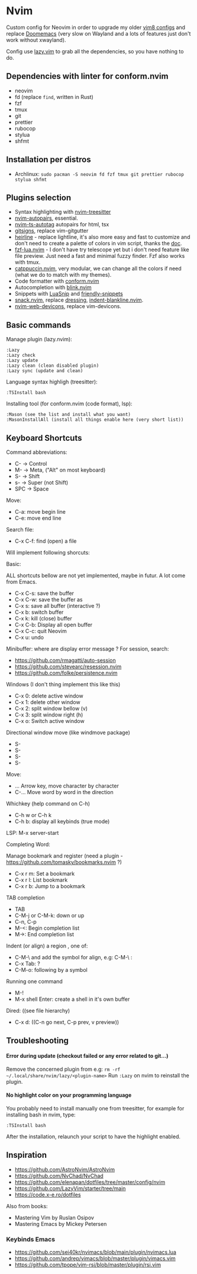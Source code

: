 # Nvim

Custom config for Neovim in order to upgrade my older
[vim8 configs](https://github.com/szorfein/dotfiles/tree/main/vim) and replace
[Doomemacs](https://github.com/doomemacs/doomemacs) (very slow on Wayland and a
lots of features just don't work without xwayland).

Config use [lazy.vim](https://lazy.folke.io/) to grab all the dependencies, so
you have nothing to do.

## Dependencies with linter for conform.nvim

- neovim
- fd (replace `find`, written in Rust)
- fzf
- tmux
- git
- prettier
- rubocop
- stylua
- shfmt

## Installation per distros

- Archlinux:
  `sudo pacman -S neovim fd fzf tmux git prettier rubocop stylua shfmt`

## Plugins selection

- Syntax highlighting with
  [nvim-treesitter](https://github.com/nvim-treesitter/nvim-treesitter)
- [nvim-autopairs](https://github.com/windwp/nvim-autopairs), essential.
- [nvim-ts-autotag](https://github.com/windwp/nvim-ts-autotag) autopairs for
  html, tsx
- [gitsigns](https://github.com/lewis6991/gitsigns.nvim), replace vim-gitgutter
- [heirline](https://github.com/rebelot/heirline.nvim) - replace lightline, it's
  also more easy and fast to customize and don't need to create a palette of
  colors in vim script, thanks the
  [doc](https://github.com/rebelot/heirline.nvim/blob/master/cookbook.md).
- [fzf-lua.nvim](https://github.com/ibhagwan/fzf-lua) - I don't have try
  telescope yet but i don't need feature like file preview. Just need a fast and
  minimal fuzzy finder. Fzf also works with tmux.
- [catppuccin.nvim](https://github.com/catppuccin/nvim), very modular, we can
  change all the colors if need (what we do to match with my themes).
- Code formatter with [conform.nvim](https://github.com/stevearc/conform.nvim)
- Autocompletion with
  [blink.nvim](https://github.com/saghen/blink.cmpstallation.md)
- Snippets with [LuaSnip](https://github.com/L3MON4D3/LuaSnip) and
  [friendly-snippets](https://github.com/rafamadriz/friendly-snippets)
- [snack.nvim](https://github.com/folke/snacks.nvim/tree/main), replace
  [dressing](https://github.com/stevearc/dressing.nvim),
  [indent-blankline.nvim](https://github.com/lukas-reineke/indent-blankline.nvim).
- [nvim-web-devicons](https://github.com/nvim-tree/nvim-web-devicons), replace
  vim-devicons.

## Basic commands

Manage plugin (lazy.nvim):

    :Lazy
    :Lazy check
    :Lazy update
    :Lazy clean (clean disabled plugin)
    :Lazy sync (update and clean)

Language syntax highligh (treesitter):

    :TSInstall bash

Installing tool (for conform.nvim (code format), lsp):

    :Mason (see the list and install what you want)
    :MasonInstallAll (install all things enable here (very short list))

## Keyboard Shortcuts

Command abbreviations:

- C- -> Control
- M- -> Meta, ("Alt" on most keyboard)
- S- -> Shift
- s- -> Super (not Shift)
- SPC -> Space

Move:

- C-a: move begin line
- C-e: move end line

Search file:

- C-x C-f: find (open) a file

Will implement following shorcuts:

Basic:

ALL shortcuts bellow are not yet implemented, maybe in futur. A lot come from
Emacs.

- C-x C-s: save the buffer
- C-x C-w: save the buffer as
- C-x s: save all buffer (interactive ?)
- C-x b: switch buffer
- C-x k: kill (close) buffer
- C-x C-b: Display all open buffer
- C-x C-c: quit Neovim
- C-x u: undo

Minibuffer: where are display error message ? For session, search:

- https://github.com/rmagatti/auto-session
- https://github.com/stevearc/resession.nvim
- https://github.com/folke/persistence.nvim

Windows (I don't thing implement this like this)

- C-x 0: delete active window
- C-x 1: delete other window
- C-x 2: split window bellow (v)
- C-x 3: split window right (h)
- C-x o: Switch active window

Directional window move (like windmove package)

- S-<left>
- S-<right>
- S-<up>
- S-<down>

Move:

- <left>... Arrow key, move character by character
- C-<left>... Move word by word in the direction

Whichkey (help command on C-h)

- C-h w or C-h k
- C-h b: display all keybinds (true mode)

LSP: M-x server-start

Completing Word:

Manage bookmark and register (need a plugin -
https://github.com/tomasky/bookmarks.nvim ?)

- C-x r m: Set a bookmark
- C-x r l: List bookmark
- C-x r b: Jump to a bookmark

TAB completion

- TAB
- C-M-j or C-M-k: down or up
- C-n, C-p
- M-<: Begin completion list
- M->: End completion list

Indent (or align) a region , one of:

- C-M-\ and add the symbol for align, e.g: C-M-\ :
- C-x Tab: ?
- C-M-o: following by a symbol

Running one command

- M-!
- M-x shell Enter: create a shell in it's own buffer

Dired: ((see file hierarchy)

- C-x d: ((C-n go next, C-p prev, v preview))

## Troubleshooting

#### Error during update (checkout failed or any error related to git...)

Remove the concerned plugin from e.g:
`rm -rf ~/.local/share/nvim/lazy/<plugin-name>` Run `:Lazy` on nvim to reinstall
the plugin.

#### No highlight color on your programming language

You probably need to install manually one from treesitter, for example for
installing bash in nvim, type:

    :TSInstall bash

After the installation, relaunch your script to have the highlight enabled.

## Inspiration

- https://github.com/AstroNvim/AstroNvim
- https://github.com/NvChad/NvChad
- https://github.com/elenapan/dotfiles/tree/master/config/nvim
- https://github.com/LazyVim/starter/tree/main
- https://code.x-e.ro/dotfiles

Also from books:

- Mastering Vim by Ruslan Osipov
- Mastering Emacs by Mickey Petersen

### Keybinds Emacs

- https://github.com/sei40kr/nvimacs/blob/main/plugin/nvimacs.lua
- https://github.com/andrep/vimacs/blob/master/plugin/vimacs.vim
- https://github.com/tpope/vim-rsi/blob/master/plugin/rsi.vim
